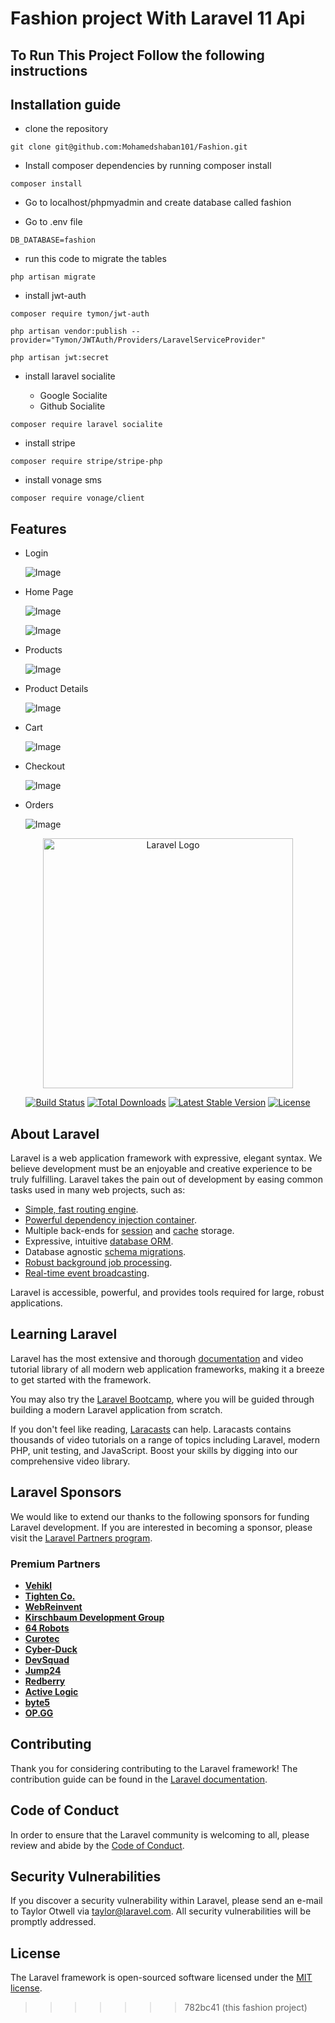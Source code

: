 # Fashion project With Laravel 11 Api

## To Run This Project Follow the following instructions

## Installation guide
* clone the repository
```
git clone git@github.com:Mohamedshaban101/Fashion.git
```
* Install composer dependencies by running composer install
```
composer install
```
* Go to localhost/phpmyadmin and create database called fashion
  
* Go to .env file
```
DB_DATABASE=fashion
```
* run this code to migrate the tables
```
php artisan migrate
```
* install jwt-auth
```
composer require tymon/jwt-auth

php artisan vendor:publish --provider="Tymon/JWTAuth/Providers/LaravelServiceProvider"

php artisan jwt:secret
```
* install laravel socialite
  
    - Google Socialite
    - Github Socialite
```
composer require laravel socialite
```
* install stripe
```
composer require stripe/stripe-php
```
* install vonage sms
```
composer require vonage/client
```
## Features
* Login

    ![Image](https://github.com/user-attachments/assets/ab2084c1-33e1-4872-92e2-aa705dae6638)
  
* Home Page
  
  ![Image](https://github.com/user-attachments/assets/2a580712-18a3-46c5-9667-b063eb6add3c)

  ![Image](https://github.com/user-attachments/assets/e038e335-c89f-440b-af62-b63e2e1c16d3)

* Products

  ![Image](https://github.com/user-attachments/assets/dce40b87-0c6b-451d-b4bd-e1f1b0d71e57)

* Product Details

  ![Image](https://github.com/user-attachments/assets/e2a80a8a-652c-41e7-90f0-f4250deb5085)
  
* Cart

  ![Image](https://github.com/user-attachments/assets/4d005d50-feb9-4b33-abb7-5017aedf2663)

* Checkout

  ![Image](https://github.com/user-attachments/assets/3ec7e707-e319-421e-8d97-3485542c0c28)

* Orders

  ![Image](https://github.com/user-attachments/assets/12222da8-b153-419d-926d-62f8f9b2cecf)

<p align="center"><a href="https://laravel.com" target="_blank"><img src="https://raw.githubusercontent.com/laravel/art/master/logo-lockup/5%20SVG/2%20CMYK/1%20Full%20Color/laravel-logolockup-cmyk-red.svg" width="400" alt="Laravel Logo"></a></p>

<p align="center">
<a href="https://github.com/laravel/framework/actions"><img src="https://github.com/laravel/framework/workflows/tests/badge.svg" alt="Build Status"></a>
<a href="https://packagist.org/packages/laravel/framework"><img src="https://img.shields.io/packagist/dt/laravel/framework" alt="Total Downloads"></a>
<a href="https://packagist.org/packages/laravel/framework"><img src="https://img.shields.io/packagist/v/laravel/framework" alt="Latest Stable Version"></a>
<a href="https://packagist.org/packages/laravel/framework"><img src="https://img.shields.io/packagist/l/laravel/framework" alt="License"></a>
</p>

## About Laravel

Laravel is a web application framework with expressive, elegant syntax. We believe development must be an enjoyable and creative experience to be truly fulfilling. Laravel takes the pain out of development by easing common tasks used in many web projects, such as:

- [Simple, fast routing engine](https://laravel.com/docs/routing).
- [Powerful dependency injection container](https://laravel.com/docs/container).
- Multiple back-ends for [session](https://laravel.com/docs/session) and [cache](https://laravel.com/docs/cache) storage.
- Expressive, intuitive [database ORM](https://laravel.com/docs/eloquent).
- Database agnostic [schema migrations](https://laravel.com/docs/migrations).
- [Robust background job processing](https://laravel.com/docs/queues).
- [Real-time event broadcasting](https://laravel.com/docs/broadcasting).

Laravel is accessible, powerful, and provides tools required for large, robust applications.

## Learning Laravel

Laravel has the most extensive and thorough [documentation](https://laravel.com/docs) and video tutorial library of all modern web application frameworks, making it a breeze to get started with the framework.

You may also try the [Laravel Bootcamp](https://bootcamp.laravel.com), where you will be guided through building a modern Laravel application from scratch.

If you don't feel like reading, [Laracasts](https://laracasts.com) can help. Laracasts contains thousands of video tutorials on a range of topics including Laravel, modern PHP, unit testing, and JavaScript. Boost your skills by digging into our comprehensive video library.

## Laravel Sponsors

We would like to extend our thanks to the following sponsors for funding Laravel development. If you are interested in becoming a sponsor, please visit the [Laravel Partners program](https://partners.laravel.com).

### Premium Partners

- **[Vehikl](https://vehikl.com/)**
- **[Tighten Co.](https://tighten.co)**
- **[WebReinvent](https://webreinvent.com/)**
- **[Kirschbaum Development Group](https://kirschbaumdevelopment.com)**
- **[64 Robots](https://64robots.com)**
- **[Curotec](https://www.curotec.com/services/technologies/laravel/)**
- **[Cyber-Duck](https://cyber-duck.co.uk)**
- **[DevSquad](https://devsquad.com/hire-laravel-developers)**
- **[Jump24](https://jump24.co.uk)**
- **[Redberry](https://redberry.international/laravel/)**
- **[Active Logic](https://activelogic.com)**
- **[byte5](https://byte5.de)**
- **[OP.GG](https://op.gg)**

## Contributing

Thank you for considering contributing to the Laravel framework! The contribution guide can be found in the [Laravel documentation](https://laravel.com/docs/contributions).

## Code of Conduct

In order to ensure that the Laravel community is welcoming to all, please review and abide by the [Code of Conduct](https://laravel.com/docs/contributions#code-of-conduct).

## Security Vulnerabilities

If you discover a security vulnerability within Laravel, please send an e-mail to Taylor Otwell via [taylor@laravel.com](mailto:taylor@laravel.com). All security vulnerabilities will be promptly addressed.

## License

The Laravel framework is open-sourced software licensed under the [MIT license](https://opensource.org/licenses/MIT).
>>>>>>> 782bc41 (this fashion project)
